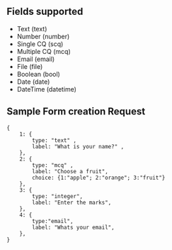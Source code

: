 ## Fields supported
* Text (text)
* Number (number)
* Single CQ (scq)
* Multiple CQ (mcq)
* Email (email)
* File (file)
* Boolean (bool)
* Date (date)
* DateTime (datetime)

## Sample Form creation Request

```
{
    1: { 
        type: "text" ,
        label: "What is your name?" ,
    },
    2: { 
        type: "mcq" ,
        label: "Choose a fruit",
        choice: {1:"apple"; 2:"orange"; 3:"fruit"}
    },
    3: {
        type: "integer",
        label: "Enter the marks",
    },
    4: {
        type:"email",
        label: "Whats your email",
    },
}
```
